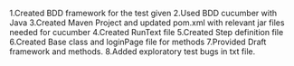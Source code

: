 
1.Created BDD framework for the test given
2.Used BDD cucumber with Java
3.Created Maven Project and updated pom.xml with relevant jar files needed for cucumber
4.Created RunText file
5.Created Step definition file
6.Created Base class and loginPage file for methods
7.Provided Draft framework and methods.
8.Added exploratory test bugs in txt file.
